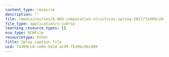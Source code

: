 ```yaml
---
content_type: resource
description: ''
file: /media/courses/6-004-computation-structures-spring-2017/7a309cc0ce8e5e2dac99fb39bc56cd69_usMPXTDOIn0.vtt
file_type: application/x-subrip
learning_resource_types: []
ocw_type: OCWFile
resourcetype: Other
title: 3play caption file
uid: 7a309cc0-ce8e-5e2d-ac99-fb39bc56cd69
---
```

